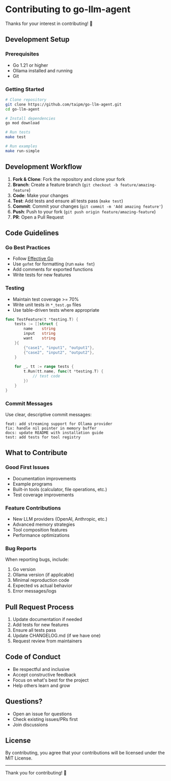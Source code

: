 # Contributing to go-llm-agent

Thanks for your interest in contributing! 🎉

## Development Setup

### Prerequisites

- Go 1.21 or higher
- Ollama installed and running
- Git

### Getting Started

```bash
# Clone repository
git clone https://github.com/taipm/go-llm-agent.git
cd go-llm-agent

# Install dependencies
go mod download

# Run tests
make test

# Run examples
make run-simple
```

## Development Workflow

1. **Fork & Clone**: Fork the repository and clone your fork
2. **Branch**: Create a feature branch (`git checkout -b feature/amazing-feature`)
3. **Code**: Make your changes
4. **Test**: Add tests and ensure all tests pass (`make test`)
5. **Commit**: Commit your changes (`git commit -m 'Add amazing feature'`)
6. **Push**: Push to your fork (`git push origin feature/amazing-feature`)
7. **PR**: Open a Pull Request

## Code Guidelines

### Go Best Practices

- Follow [Effective Go](https://go.dev/doc/effective_go)
- Use `gofmt` for formatting (run `make fmt`)
- Add comments for exported functions
- Write tests for new features

### Testing

- Maintain test coverage >= 70%
- Write unit tests in `*_test.go` files
- Use table-driven tests where appropriate

```go
func TestFeature(t *testing.T) {
    tests := []struct {
        name    string
        input   string
        want    string
    }{
        {"case1", "input1", "output1"},
        {"case2", "input2", "output2"},
    }
    
    for _, tt := range tests {
        t.Run(tt.name, func(t *testing.T) {
            // test code
        })
    }
}
```

### Commit Messages

Use clear, descriptive commit messages:

```
feat: add streaming support for Ollama provider
fix: handle nil pointer in memory buffer
docs: update README with installation guide
test: add tests for tool registry
```

## What to Contribute

### Good First Issues

- Documentation improvements
- Example programs
- Built-in tools (calculator, file operations, etc.)
- Test coverage improvements

### Feature Contributions

- New LLM providers (OpenAI, Anthropic, etc.)
- Advanced memory strategies
- Tool composition features
- Performance optimizations

### Bug Reports

When reporting bugs, include:

1. Go version
2. Ollama version (if applicable)
3. Minimal reproduction code
4. Expected vs actual behavior
5. Error messages/logs

## Pull Request Process

1. Update documentation if needed
2. Add tests for new features
3. Ensure all tests pass
4. Update CHANGELOG.md (if we have one)
5. Request review from maintainers

## Code of Conduct

- Be respectful and inclusive
- Accept constructive feedback
- Focus on what's best for the project
- Help others learn and grow

## Questions?

- Open an issue for questions
- Check existing issues/PRs first
- Join discussions

## License

By contributing, you agree that your contributions will be licensed under the MIT License.

---

Thank you for contributing! 🙏
